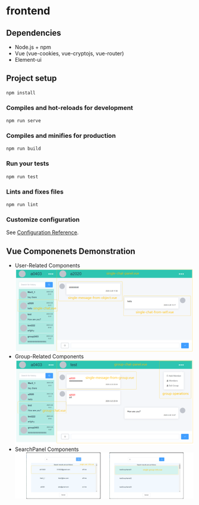 # frontend

## Dependencies
- Node.js + npm
- Vue (vue-cookies, vue-cryptojs, vue-router)
- Element-ui

## Project setup
```
npm install
```

### Compiles and hot-reloads for development
```
npm run serve
```

### Compiles and minifies for production
```
npm run build
```

### Run your tests
```
npm run test
```

### Lints and fixes files
```
npm run lint
```

### Customize configuration
See [Configuration Reference](https://cli.vuejs.org/config/).


## Vue Componenets Demonstration
- User-Related Components 
![User-Related Components](https://raw.githubusercontent.com/Lotunnnnny/team_zero_application/master/frontend/readme_res/user.png)
- Group-Related Components
![Group-Related Components](https://raw.githubusercontent.com/Lotunnnnny/team_zero_application/master/frontend/readme_res/group.png)
- SearchPanel Components
![Group-Related Components](https://raw.githubusercontent.com/Lotunnnnny/team_zero_application/master/frontend/readme_res/search.png)